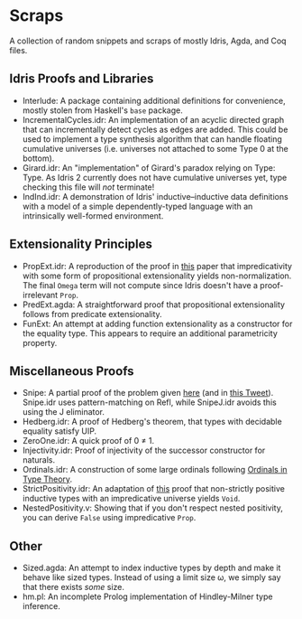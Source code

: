 # Scraps

A collection of random snippets and scraps of mostly Idris, Agda, and Coq files.

## Idris Proofs and Libraries

* Interlude: A package containing additional definitions for convenience, mostly stolen from Haskell's `base` package.
* IncrementalCycles.idr: An implementation of an acyclic directed graph that can incrementally detect cycles as edges are added.
  This could be used to implement a type synthesis algorithm that can handle floating cumulative universes
  (i.e. universes not attached to some Type 0 at the bottom).
* Girard.idr: An "implementation" of Girard's paradox relying on Type: Type.
  As Idris 2 currently does not have cumulative universes yet, type checking this file will *not* terminate!
* IndInd.idr: A demonstration of Idris' inductive–inductive data definitions with a model
  of a simple dependently-typed language with an intrinsically well-formed environment.

## Extensionality Principles

* PropExt.idr: A reproduction of the proof in [this](https://doi.org/10.23638/LMCS-16(2:14)2020) paper
  that impredicativity with some form of propositional extensionality yields non-normalization.
  The final `Omega` term will not compute since Idris doesn't have a proof-irrelevant `Prop`.
* PredExt.agda: A straightforward proof that propositional extensionality follows from predicate extensionality.
* FunExt: An attempt at adding function extensionality as a constructor for the equality type.
  This appears to require an additional parametricity property.

## Miscellaneous Proofs

* Snipe: A partial proof of the problem given [here](https://sympa.inria.fr/sympa/arc/coq-club/2020-10/msg00010.html)
  (and in [this Tweet](https://twitter.com/TaliaRinger/status/1314805118299037696)).
  Snipe.idr uses pattern-matching on Refl, while SnipeJ.idr avoids this using the J eliminator.
* Hedberg.idr: A proof of Hedberg's theorem, that types with decidable equality satisfy UIP.
* ZeroOne.idr: A quick proof of 0 ≠ 1.
* Injectivity.idr: Proof of injectivity of the successor constructor for naturals.
* Ordinals.idr: A construction of some large ordinals following [Ordinals in Type Theory](http://www.cse.chalmers.se/~coquand/ordinal.ps).
* StrictPositivity.idr: An adaptation of [this](http://vilhelms.github.io/posts/why-must-inductive-types-be-strictly-positive/) proof
  that non-strictly positive inductive types with an impredicative universe yields `Void`.
* NestedPositivity.v: Showing that if you don't respect nested positivity, you can derive `False` using impredicative `Prop`.

## Other

* Sized.agda: An attempt to index inductive types by depth and make it behave like sized types.
  Instead of using a limit size ω, we simply say that there exists *some* size.
* hm.pl: An incomplete Prolog implementation of Hindley-Milner type inference.
